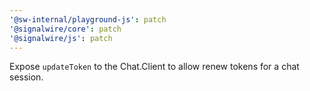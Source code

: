 ```yaml
---
'@sw-internal/playground-js': patch
'@signalwire/core': patch
'@signalwire/js': patch
---
```


Expose `updateToken` to the Chat.Client to allow renew tokens for a chat session.
